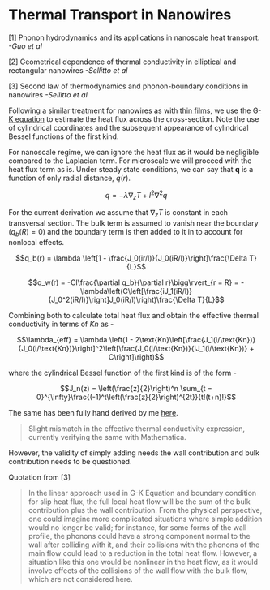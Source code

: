 # Thermal Transport in Nanowires

[1] Phonon hydrodynamics and its applications in nanoscale heat transport. *-Guo et al*

[2] Geometrical dependence of thermal conductivity in elliptical and rectangular nanowires *-Sellitto et al*

[3] Second law of thermodynamics and phonon-boundary conditions in nanowires *-Sellitto et al* 

Following a similar treatment for nanowires as with [thin films](Thermal%20Transport%20in%20Thin%20Films.md), we use the [G-K equation](Guyer-Krumhansl%20Equation.md) to estimate the heat flux across the cross-section. Note the use of cylindrical coordinates and the subsequent appearance of cylindrical Bessel functions of the first kind.

For nanoscale regime, we can ignore the heat flux as it would be negligible compared to the Laplacian term. For microscale we will proceed with the heat flux term as is. Under steady state conditions, we can say that $\mathbf{q}$ is a function of only radial distance, $q(r)$.

$$q = -\lambda \nabla_zT + l^2\nabla^2q$$

For the current derivation we assume that $\nabla_z T$ is constant in each transversal section. The bulk term is assumed to vanish near the boundary $\left(q_b(R) = 0\right)$ and the boundary term is then added to it in to account for nonlocal effects.

$$q_b(r) = \lambda \left[1 - \frac{J_0(ir/l)}{J_0(iR/l)}\right]\frac{\Delta T}{L}$$

$$q_w(r) = -Cl\frac{\partial q_b}{\partial r}\bigg\rvert_{r = R} = -\lambda\left(C\left[\frac{iJ_1(iR/l)}{J_0^2(iR/l)}\right]J_0(iR/l)\right)\frac{\Delta T}{L}$$

Combining both to calculate total heat flux and obtain the effective thermal conductivity in terms of *Kn* as -

$$\lambda_{eff} = \lambda \left(1 - 2\text{Kn}\left[\frac{J_1(i/\text{Kn})}{J_0(i/\text{Kn})}\right]^2\left[\frac{J_0(i/\text{Kn})}{iJ_1(i/\text{Kn})} + C\right]\right)$$

where the cylindrical Bessel function of the first kind is of the form -

$$J_n(z) = \left(\frac{z}{2}\right)^n \sum_{t = 0}^{\infty}\frac{(-1)^t\left(\frac{z}{2}\right)^{2t}}{t!(t+n)!}$$

The same has been fully hand derived by me [here](Nanowire%20Derivation.pdf).

> Slight mismatch in the effective thermal conductivity expression, currently verifying the same with Mathematica.

However, the validity of simply adding needs the wall contribution and bulk contribution needs to be questioned.

Quotation from [3]
> In the linear approach used in G-K Equation and boundary condition for slip heat flux, the full local heat flow will be the sum of the bulk contribution plus the wall contribution. From the physical perspective, one could imagine more complicated situations where simple addition would no longer be valid; for instance, for some forms of the wall profile, the phonons could have a strong component normal to the wall after colliding with it, and their collisions with the phonons of the main flow could lead to a reduction in the total heat flow. However, a situation like this one would be nonlinear in the heat flow, as it would involve effects of the collisions of the wall flow with the bulk flow, which are not considered here.

